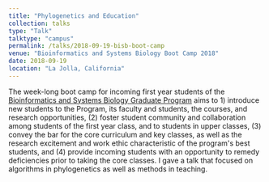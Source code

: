 ```yaml
---
title: "Phylogenetics and Education"
collection: talks
type: "Talk"
talktype: "campus"
permalink: /talks/2018-09-19-bisb-boot-camp
venue: "Bioinformatics and Systems Biology Boot Camp 2018"
date: 2018-09-19
location: "La Jolla, California"
---
```


The week-long boot camp for incoming first year students of the <a href="https://bioinformatics.ucsd.edu/" target="_blank">Bioinformatics and Systems Biology Graduate Program</a> aims to 1) introduce new students to the Program, its faculty and students, the courses, and research opportunities, (2) foster student community and collaboration among students of the first year class, and to students in upper classes, (3) convey the bar for the core curriculum and key classes, as well as the research excitement and work ethic characteristic of the program's best students, and (4) provide incoming students with an opportunity to remedy deficiencies prior to taking the core classes. I gave a talk that focused on algorithms in phylogenetics as well as methods in teaching.
